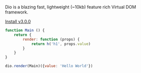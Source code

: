 Dio is a blazing fast, lightweight (~10kb) feature rich Virtual DOM framework.

[Install v3.0.0](./documentation "button")

```javascript
function Main () {
	return {
		render: function (props) {
			return h('h1', props.value)
		}
	}
}

dio.render(Main)({value: 'Hello World'})
```